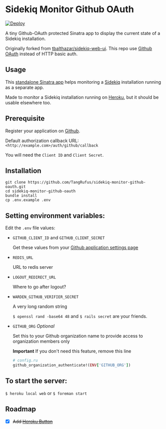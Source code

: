 # Sidekiq Monitor Github OAuth

[![Deploy](https://www.herokucdn.com/deploy/button.svg)](https://heroku.com/deploy?template=https://github.com/TangRufus/sidekiq-monitor-github-oauth)

A tiny Github-OAuth protected Sinatra app to display the current state of a Sidekiq installation.

Originally forked from [tbalthazar/sidekiq-web-ui](https://github.com/tbalthazar/sidekiq-web-ui). This repo use [Github OAuth](https://developer.github.com/v3/oauth/) instead of HTTP basic auth.


## Usage

This [standalone Sinatra app](https://github.com/mperham/sidekiq/wiki/Monitoring#standalone) helps monitoring a [Sidekiq](http://sidekiq.org/) installation running as a separate app.

Made to monitor a Sidekiq installation running on [Heroku](https://heroku.com), but it should be usable elsewhere too.


## Prerequisite

Register your application on [Github](https://github.com/settings/developers).

Default authorization callback URL: `<http://example.com>/auth/github/callback`

You will need the `Client ID` and `Client Secret`.


## Installation

```shell
git clone https://github.com/TangRufus/sidekiq-monitor-github-oauth.git
cd sidekiq-monitor-github-oauth
bundle install
cp .env.example .env
```


## Setting environment variables:

Edit the `.env` file values:

- `GITHUB_CLIENT_ID` and `GITHUB_CLIENT_SECRET`

	Get these values from your [Github application settings page](https://github.com/settings/developers)


- `REDIS_URL`

	URL to redis server


- `LOGOUT_REDIRECT_URL`

	Where to go after logout?


- `WARDEN_GITHUB_VERIFIER_SECRET`

	A very long random string

	`$ openssl rand -base64 48` and `$ rails secret` are your friends.


- `GITHUB_ORG` _Optional_

	Set this to your Github organization name to provide access to organization members only

	**Important** If you don't need this feature, remove this line

	```ruby
	# config.ru
	github_organization_authenticate!(ENV['GITHUB_ORG'])
	```


## To start the server:

`$ heroku local web` or `$ foreman start`


## Roadmap

- [x] ~~Add [Heroku Button](https://devcenter.heroku.com/articles/heroku-button)~~
